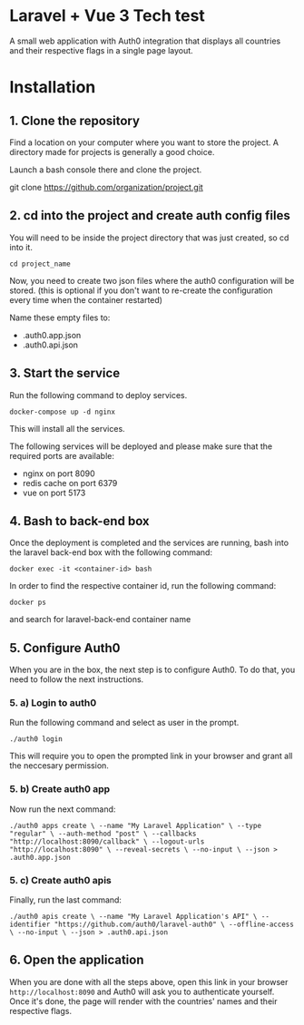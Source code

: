 
# Laravel + Vue 3 Tech test

A small web application with Auth0 integration that displays all countries and their respective flags in a single page layout.

# Installation
## 1. Clone the repository
Find a location on your computer where you want to store the project. A directory made for projects is generally a good choice.

Launch a bash console there and clone the project.

git clone https://github.com/organization/project.git

## 2. cd into the project and create auth config files
You will need to be inside the project directory that was just created, so cd into it.

`cd project_name`

Now, you need to create two json files where the auth0 configuration will be stored. (this is optional if you don't want to re-create the configuration every time when the container restarted)

Name these empty files to:
- .auth0.app.json
- .auth0.api.json



## 3. Start the service
Run the following command to deploy services.

`docker-compose up -d nginx`

This will install all the services.

The following services will be deployed and please make sure that the required ports are available:
- nginx on port 8090
- redis cache on port 6379
- vue on port 5173

## 4. Bash to back-end box
Once the deployment is completed and the services are running, bash into the laravel back-end box with the following command:

`docker exec -it <container-id> bash`

In order to find the respective container id, run the following command:

`docker ps`

and search for laravel-back-end container name
## 5. Configure Auth0
When you are in the box, the next step is to configure Auth0. To do that, you need to follow the next instructions.

### 5. a) Login to auth0
Run the following command and select as user in the prompt.

`./auth0 login`

This will require you to open the prompted link in your browser and grant all the neccesary permission.
### 5. b) Create auth0 app
Now run the next command:

`./auth0 apps create \
--name "My Laravel Application" \
--type "regular" \
--auth-method "post" \
--callbacks "http://localhost:8090/callback" \
--logout-urls "http://localhost:8090" \
--reveal-secrets \
--no-input \
--json > .auth0.app.json
`
### 5. c) Create auth0 apis
Finally, run the last command:

`./auth0 apis create \
--name "My Laravel Application's API" \
--identifier "https://github.com/auth0/laravel-auth0" \
--offline-access \
--no-input \
--json > .auth0.api.json`

## 6. Open the application
When you are done with all the steps above, open this link in your browser `http://localhost:8090` and Auth0 will ask you to authenticate yourself. Once it's done, the page will render with the countries' names and their respective flags.


